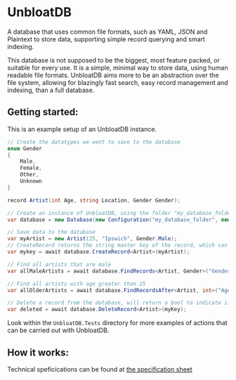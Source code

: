 # UnbloatDB
A database that uses common file formats, such as YAML, JSON and Plaintext to store data, supporting simple record querying and smart indexing.

This database is not supposed to be the biggest, most feature packed, or suitable for every use. It is a simple, minimal way to store data, using human readable file formats. UnbloatDB aims more to be an abstraction over the file system, allowing for blazingly fast search, easy record management and indexing, than a full database.
## Getting started:
This is an example setup of an UnbloatDB instance.
```cs
// Create the datatypes we went to save to the database
enum Gender
{
    Male,
    Female,
    Other,
    Unknown
}

record Artist(int Age, string Location, Gender Gender);
```
```cs
// Create an instance of UnbloatDB, using the folder "my_database_folder" to store the data. Here we are using the JSON file format.
var database = new Database(new Configuration("my_database_folder", new JsonSerialiser()));

// Save data to the database
var myArtist = new Artist(25, "Ipswich", Gender.Male);
// CreateRecord returns the string master key of the record, which can be used later within subsequent queries.
var mykey = await database.CreateRecord<Artist>(myArtist);

// Find all artists that are male
var allMaleArtists = await database.FindRecords<Artist, Gender>("Gender", Gender.Male);

// Find all artists with age greater than 25
var allOlderArtists = await database.FindRecordsAfter<Artist, int>("Age", 25);

// Delete a record from the database, will return a bool to indicate if deletion was sucessful
var deleted = await database.DeleteRecord<Artist>(myKey);
```

Look within the `UnbloatDB.Tests` directory for more examples of actions that can be carried out with UnbloatDB.

## How it works:
Technical speficications can be found at [the specification sheet](https://github.com/Zekiah-A/UnbloatDB/blob/main/TECHNICAL_SPECIFICATIONS.md)


